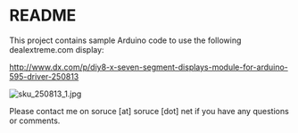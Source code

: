# README #

This project contains sample Arduino code to use the following dealextreme.com display:

http://www.dx.com/p/diy8-x-seven-segment-displays-module-for-arduino-595-driver-250813

![sku_250813_1.jpg](https://bitbucket.org/repo/4oyGAM/images/8557373-sku_250813_1.jpg)

Please contact me on soruce [at] soruce [dot] net if you have any questions or comments.